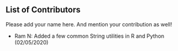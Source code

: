 
## List of Contributors

Please add your name here. And mention your contribution as well!

- Ram N: Added a few common String utilities in R and Python (02/05/2020)

